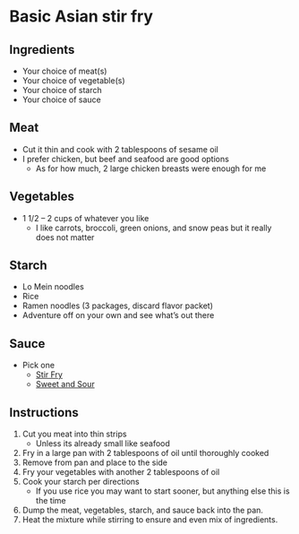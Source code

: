﻿# Basic Asian stir fry

## Ingredients

- Your choice of meat(s)
- Your choice of vegetable(s)
- Your choice of starch
- Your choice of sauce

## Meat

- Cut it thin and cook with 2 tablespoons of sesame oil
- I prefer chicken, but beef and seafood are good options
  - As for how much, 2 large chicken breasts were enough for me

## Vegetables

- 1 1/2 – 2 cups of whatever you like
  - I like carrots, broccoli, green onions, and snow peas but it really does not matter

## Starch

- Lo Mein noodles
- Rice
- Ramen noodles (3 packages, discard flavor packet)
- Adventure off on your own and see what’s out there

## Sauce

- Pick one
  - [Stir Fry](/HTML/Ingredients/StriFrySause.html)
  - [Sweet and Sour](/HTML/Ingredients/SweetAndSourSause.html)

## Instructions

1. Cut you meat into thin strips
   - Unless its already small like seafood
2. Fry in a large pan with 2 tablespoons of oil until thoroughly cooked
3. Remove from pan and place to the side
4. Fry your vegetables with another 2 tablespoons of oil
5. Cook your starch per directions
   - If you use rice you may want to start sooner, but anything else this is the time
6. Dump the meat, vegetables, starch, and sauce back into the pan.
7. Heat the mixture while stirring to ensure and even mix of ingredients.
